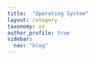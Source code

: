 ```yaml
---
title:  "Operating System"
layout: category
taxonomy: os
author_profile: true
sidebar:
  nav: "blog"
---
```


